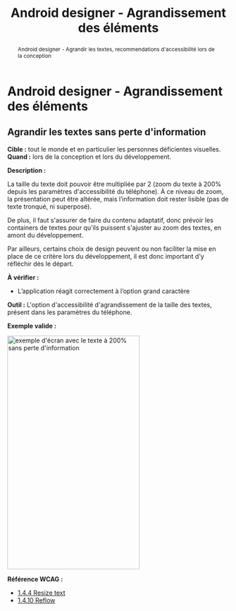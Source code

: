 ﻿---
title: "Android designer - Agrandissement des éléments"
abstract: "Android designer - Agrandir les textes, recommendations d'accessibilité lors de la conception"
---

# Android designer - Agrandissement des éléments

## Agrandir les textes sans perte d'information

**Cible&nbsp;:** tout le monde et en particulier les personnes déficientes visuelles.  
**Quand&nbsp;:** lors de la conception et lors du développement.

**Description&nbsp;:** 

La taille du texte doit pouvoir être multipliée par 2 (zoom du texte à 200% depuis les paramètres d'accessibilité du téléphone). À ce niveau de zoom, la présentation peut être altérée, mais l’information doit rester lisible (pas de texte tronqué, ni superposé).

De plus, il faut s'assurer de faire du contenu adaptatif, donc prévoir les containers de textes pour qu'ils puissent s'ajuster au zoom des textes, en amont du développement.

Par ailleurs, certains choix de design peuvent ou non faciliter la mise en place de ce critère lors du développement, il est donc important d’y réfléchir dès le départ.

**À vérifier&nbsp;:**

- L’application réagit correctement à l’option grand caractère

**Outil&nbsp;:**
L'option d'accessibilité d'agrandissement de la taille des textes, présent dans les paramètres du téléphone.


**Exemple valide&nbsp;:**  

<img src="../../../images/agrandissement.jpg" alt="exemple d'écran avec le texte à 200% sans perte d'information" width="300" height="530">


**Référence <abbr>WCAG</abbr>&nbsp;:**  
- <a lang="en" href="https://www.w3.org/TR/WCAG22/#resize-text">1.4.4 Resize text</a>
- <a lang="en" href="https://www.w3.org/TR/WCAG22/#reflow">1.4.10 Reflow</a>

